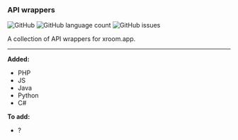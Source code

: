 ### API wrappers

![GitHub](https://img.shields.io/github/license/xroom-app/api-wrappers)
![GitHub language count](https://img.shields.io/github/languages/count/xroom-app/api-wrappers)
![GitHub issues](https://img.shields.io/github/issues/xroom-app/api-wrappers)

A collection of API wrappers for xroom.app.

___

**Added:**
* PHP
* JS
* Java
* Python
* C#

**To add:**
* ?

